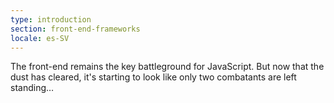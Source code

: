 ```yaml
---
type: introduction
section: front-end-frameworks
locale: es-SV
---
```

The front-end remains the key battleground for JavaScript. But now
that the dust has cleared, it's starting to look like only two
combatants are left standing…